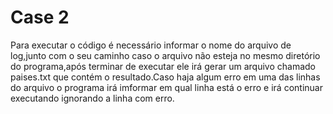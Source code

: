 # Case 2
 Para executar o código é necessário informar o nome do arquivo de log,junto com o seu caminho caso o arquivo não esteja no mesmo diretório do programa,após terminar de executar ele irá gerar um arquivo chamado paises.txt que contém o resultado.Caso haja algum erro em uma das linhas do arquivo o programa irá imformar em qual linha está o erro e irá continuar executando ignorando a linha com erro.
